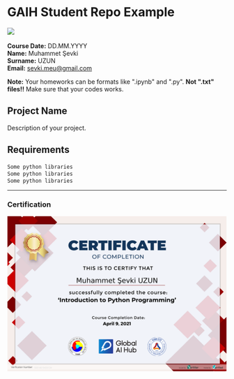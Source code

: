 # GAIH Student Repo Example
![](img/newlogo.png)

**Course Date:** DD.MM.YYYY  
**Name:** Muhammet Şevki  
**Surname:** UZUN  
**Email:** sevki.meu@gmail.com  

**Note:** Your homeworks can be formats like ".ipynb" and ".py". **Not ".txt" files!!** Make sure that your codes works.  

## Project Name
Description of your project.

## Requirements
```
Some python libraries
Some python libraries
Some python libraries
```
---

### Certification
![](img/TopLearnerCertificate.png)

